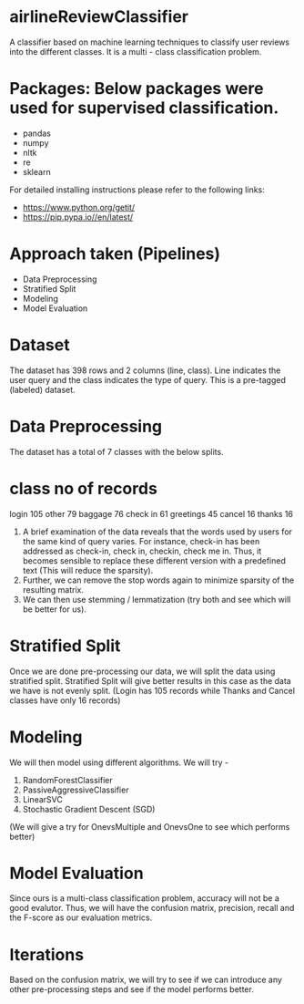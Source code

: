 # airlineReviewClassifier
A classifier based on machine learning techniques to classify user reviews into the different classes. It is a multi - class classification problem. 

# Packages: Below packages were used for supervised classification.
 - pandas
 - numpy
 - nltk
 - re
 - sklearn

For detailed installing instructions please refer to the following links: 
- https://www.python.org/getit/
- https://pip.pypa.io//en/latest/

# Approach taken (Pipelines)
 - Data Preprocessing
 - Stratified Split
 - Modeling
 - Model Evaluation
 
# Dataset
The dataset has 398 rows and 2 columns (line, class). Line indicates the user query and the class indicates the type of query. This is a pre-tagged (labeled) dataset.

# Data Preprocessing
The dataset has a total of 7 classes with the below splits. 

# class      no of records
login  	     105
other	       79
baggage	     76
check in	    61
greetings	   45
cancel	      16
thanks	      16


1. A brief examination of the data reveals that the words used by users for the same kind of query varies. For instance, check-in has been addressed as check-in, check in, checkin, check me in. Thus, it becomes sensible to replace these different version with a predefined text (This will reduce the sparsity). 
2. Further, we can remove the stop words again to minimize sparsity of the resulting matrix. 
3. We can then use stemming / lemmatization (try both and see which will be better for us).

# Stratified Split
Once we are done pre-processing our data, we will split the data using stratified split. Stratified Split will give better results in this case as the data we have is not evenly split. (Login has 105 records while Thanks and Cancel classes have only 16 records) 

# Modeling
We will then model using different algorithms. We will try -
1. RandomForestClassifier
2. PassiveAggressiveClassifier
3. LinearSVC
4. Stochastic Gradient Descent (SGD)

(We will give a try for OnevsMultiple and OnevsOne to see which performs better)

# Model Evaluation
Since ours is a multi-class classification problem, accuracy will not be a good evalutor. Thus, we will have the confusion matrix, precision, recall and the F-score as our evaluation metrics. 

# Iterations
Based on the confusion matrix, we will try to see if we can introduce any other pre-processing steps and see if the model performs better. 
